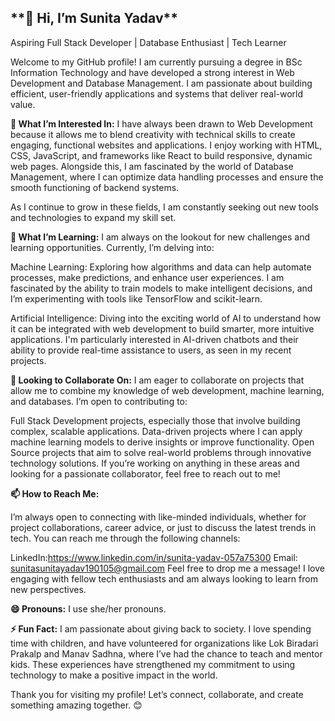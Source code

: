 
<h2> **👋 Hi, I’m Sunita Yadav**</h2>
Aspiring Full Stack Developer | Database Enthusiast | Tech Learner

Welcome to my GitHub profile! I am currently pursuing a degree in BSc Information Technology and have developed a strong interest in Web Development and Database Management. I am passionate about building efficient, user-friendly applications and systems that deliver real-world value.

**👀 What I’m Interested In:**
I have always been drawn to Web Development because it allows me to blend creativity with technical skills to create engaging, functional websites and applications. I enjoy working with HTML, CSS, JavaScript, and frameworks like React to build responsive, dynamic web pages. Alongside this, I am fascinated by the world of Database Management, where I can optimize data handling processes and ensure the smooth functioning of backend systems.

As I continue to grow in these fields, I am constantly seeking out new tools and technologies to expand my skill set.

**🌱 What I’m Learning:**
I am always on the lookout for new challenges and learning opportunities. Currently, I’m delving into:

Machine Learning: Exploring how algorithms and data can help automate processes, make predictions, and enhance user experiences. I am fascinated by the ability to train models to make intelligent decisions, and I’m experimenting with tools like TensorFlow and scikit-learn.

Artificial Intelligence: Diving into the exciting world of AI to understand how it can be integrated with web development to build smarter, more intuitive applications. I'm particularly interested in AI-driven chatbots and their ability to provide real-time assistance to users, as seen in my recent projects.

**💞️ Looking to Collaborate On:**
I am eager to collaborate on projects that allow me to combine my knowledge of web development, machine learning, and databases. I’m open to contributing to:

Full Stack Development projects, especially those that involve building complex, scalable applications.
Data-driven projects where I can apply machine learning models to derive insights or improve functionality.
Open Source projects that aim to solve real-world problems through innovative technology solutions.
If you’re working on anything in these areas and looking for a passionate collaborator, feel free to reach out to me!

**📫 How to Reach Me:**

I’m always open to connecting with like-minded individuals, whether for project collaborations, career advice, or just to discuss the latest trends in tech. You can reach me through the following channels:

LinkedIn:https://www.linkedin.com/in/sunita-yadav-057a75300
Email: sunitasunitayadav190105@gmail.com
Feel free to drop me a message! I love engaging with fellow tech enthusiasts and am always looking to learn from new perspectives.

**😄 Pronouns:**
I use she/her pronouns.

**⚡ Fun Fact:**
I am passionate about giving back to society. I love spending time with children, and have volunteered for organizations like Lok Biradari Prakalp and Manav Sadhna, where I’ve had the chance to teach and mentor kids. These experiences have strengthened my commitment to using technology to make a positive impact in the world.

Thank you for visiting my profile! Let’s connect, collaborate, and create something amazing together. 😊
